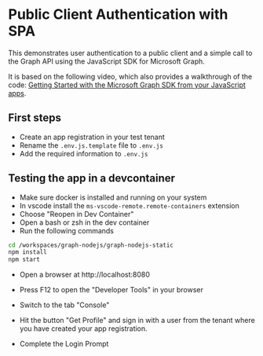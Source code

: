 # Public Client Authentication with SPA

This demonstrates user authentication to a public client and a simple call to the Graph API using the JavaScript SDK for Microsoft Graph.

It is based on the following video, which also provides a walkthrough of the code: [Getting Started with the Microsoft Graph SDK from your JavaScript apps](https://youtu.be/rkDa9TbJDGc?si=AEIws3AX2cwyn7t6).

## First steps

- Create an app registration in your test tenant
- Rename the `.env.js.template` file to `.env.js`
- Add the required information to `.env.js`

## Testing the app in a devcontainer

- Make sure docker is installed and running on your system
- In vscode install the `ms-vscode-remote.remote-containers` extension
- Choose "Reopen in Dev Container"
- Open a bash or zsh in the dev container
- Run the following commands

```bash
cd /workspaces/graph-nodejs/graph-nodejs-static
npm install
npm start
```

- Open a browser at http://localhost:8080
- Press F12 to open the "Developer Tools" in your browser
- Switch to the tab "Console"

- Hit the button "Get Profile" and sign in with a user from the tenant where you have created your app registration.
- Complete the Login Prompt